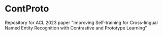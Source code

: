 # ContProto

Repository for ACL 2023 paper "Improving Self-training for Cross-lingual Named Entity Recognition with Contrastive and Prototype Learning"
